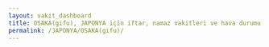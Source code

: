 ```yaml
---
layout: vakit_dashboard
title: OSAKA(gifu), JAPONYA için iftar, namaz vakitleri ve hava durumu - ilçe/eyalet seç
permalink: /JAPONYA/OSAKA(gifu)/
---
```


<script type="text/javascript">
  var GLOBAL_COUNTRY = 'JAPONYA';
  var GLOBAL_CITY = 'OSAKA(gifu)';
  var GLOBAL_STATE = '';
  var lat = 72;
  var lon = 21;
</script>
